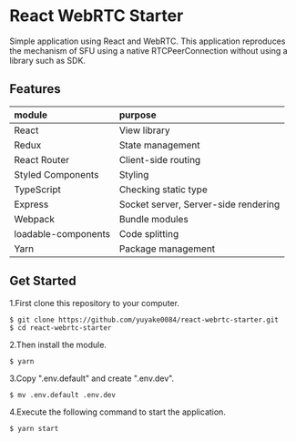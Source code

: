 # React WebRTC Starter
Simple application using React and WebRTC.
This application reproduces the mechanism of SFU using a native RTCPeerConnection without using a library such as SDK.

## Features
|module|purpose|
|:---|:---|
|React|View library|
|Redux|State management|
|React Router|Client-side routing|
|Styled Components|Styling|
|TypeScript|Checking static type|
|Express|Socket server, Server-side rendering|
|Webpack|Bundle modules|
|loadable-components|Code splitting|
|Yarn|Package management|

## Get Started
1.First clone this repository to your computer.
```
$ git clone https://github.com/yuyake0084/react-webrtc-starter.git
$ cd react-webrtc-starter
```

2.Then install the module.
```
$ yarn
```

3.Copy ".env.default" and create ".env.dev".
```
$ mv .env.default .env.dev
```

4.Execute the following command to start the application.
```
$ yarn start
```